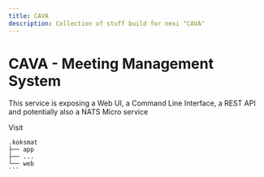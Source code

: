 ```yaml
---
title: CAVA
description: Collection of stuff build for nexi "CAVA"
---
```

#

# CAVA - Meeting Management System

This service is exposing a Web UI, a Command Line Interface, a REST API and potentially also a NATS Micro service

Visit


````
.koksmat
├── app
├── ...
└── web
```